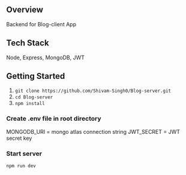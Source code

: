 ## Overview  
Backend for Blog-client App  

## Tech Stack  
Node, Express, MongoDB, JWT  

## Getting Started  
1. `git clone https://github.com/Shivam-Singh0/Blog-server.git`  
2. `cd Blog-server`  
3. `npm install`  

### Create .env file in root directory  
MONGODB_URI = mongo atlas connection string
JWT_SECRET = JWT secret key

### Start server  
`npm run dev`
